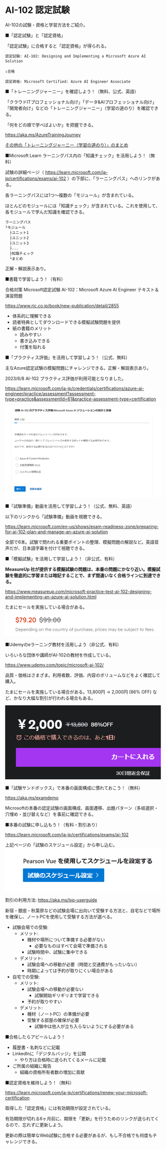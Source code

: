 # AI-102 認定試験

AI-102の試験・資格と学習方法をご紹介。

<!--
■認定試験のメリットは？ 合格すると何が嬉しいの？

参考: [Microsoft認定試験のメリット](https://www.trainocate.co.jp/upload/flyer/flyer_108.pdf)) / [認定プロセスの概要](https://learn.microsoft.com/ja-jp/certifications/certification-process-overview)

- エンジニアとしての信頼感が向上
- 査定・評価が向上
- 転職にも有利
- 自信が持てる
-->

■「認定試験」と「認定資格」

「認定試験」に合格すると「認定資格」が得られる。

```
認定試験: AI-102: Designing and Implementing a Microsoft Azure AI Solution

↓合格

認定資格: Microsoft Certified: Azure AI Engineer Associate
```

■「トレーニングジャーニー」を確認しよう！（無料、公式、英語）

「クラウドITプロフェッショナル向け」「データ&AIプロフェッショナル向け」「開発者向け」などの「トレーニングジャーニー」（学習の道のり）を確認できる。

「何をどの順で学べばよいか」を把握できる。

https://aka.ms/AzureTrainingJourney

[その他の「トレーニングジャーニー（学習の道のり）」のまとめ](../general/training-journey.md)

■Microsoft Learn ラーニングパス内の「知識チェック」を活用しよう！（無料）

試験の詳細ページ（ https://learn.microsoft.com/ja-jp/certifications/exams/ai-102 ）の下部に、「ラーニングパス」へのリンクがある。

各ラーニングパスには1つ～複数の「モジュール」が含まれている。

ほとんどのモジュールには「知識チェック」が含まれている。これを使用して、各モジュールで学んだ知識を確認できる。

```
ラーニングパス
└モジュール
  ├ユニット1
  ├ユニット2
  ├ユニット3
  ├...
  ├知識チェック
  └まとめ
```

正解・解説表示あり。

■書籍で学習しよう！（有料）

合格対策 Microsoft認定試験 AI-102：Microsoft Azure AI Engineer テキスト＆演習問題

https://www.ric.co.jp/book/new-publication/detail/2855

- 体系的に理解できる
- 読者特典としてダウンロードできる模擬試験問題を提供
- 紙の書籍のメリット
  - 読みやすい
  - 書き込みできる
  - 付箋を貼れる

■「プラクティス評価」を活用して学習しよう！（公式、無料）

主なAzure認定試験の模擬問題にチャレンジできる。正解・解説表示あり。

2023/6/8 AI-102 プラクティス評価が利用可能となりました。

https://learn.microsoft.com/ja-jp/credentials/certifications/azure-ai-engineer/practice/assessment?assessment-type=practice&assessmentId=61&practice-assessment-type=certification

![alt text](image-8.png)


■「試験準備」動画を活用して学習しよう！（公式、無料、英語）

以下のリンクから「試験準備」動画を視聴できる。

https://learn.microsoft.com/en-us/shows/exam-readiness-zone/preparing-for-ai-102-plan-and-manage-an-azure-ai-solution

全部で6本。試験で問われる重要ポイントの整理、模擬問題の解説など。英語音声だが、日本語字幕を付けて視聴できる。

■「模擬試験」を活用して学習しよう！（非公式、有料）

**MeasureUp 社が提供する模擬試験の問題は、本番の問題にかなり近い。模擬試験を徹底的に学習または暗記することで、まず間違いなく合格ラインに到達できる。**

https://www.measureup.com/microsoft-practice-test-ai-102-designing-and-implementing-an-azure-ai-solution.html

たまにセールを実施している場合がある。
![](../AZ-400/images/ss-2023-04-27-04-22-22.png)

■Udemyのeラーニング教材を活用しよう（非公式、有料）

いろいろな団体や講師がAI-102の教材を作成している。

https://www.udemy.com/topic/microsoft-ai-102/

品質・価格はさまざま。利用者数、評価、内容のボリュームなどをよく確認して購入。

たまにセールを実施している場合がある。13,800円 → 2,000円 (86% OFF) など、かなり大幅な割引が行われる場合もある。

![](../AZ-400/images/ss-2023-04-27-04-20-59.png)

■「試験サンドボックス」で本番の画面構成に慣れておこう！（無料）

https://aka.ms/examdemo

Microsoftの本番の認定試験の画面構成、画面遷移、出題パターン（多岐選択・穴埋め・並び替えなど）を事前に確認できる。

■本番の試験に申し込もう！（有料・割引あり）

https://learn.microsoft.com/ja-jp/certifications/exams/ai-102

上記ページの「試験のスケジュール設定」から申し込む。
![alt text](image-9.png)

割引の利用方法: https://aka.ms/lxp-userguide

新宿・銀座・秋葉原などの試験会場に出向いて受験する方法と、自宅などで場所を確保し、ノートPCを使用して受験する方法が選べる。

- 試験会場での受験:
  - メリット:
    - 機材や場所について準備する必要がない
      - 必要なものはすべて会場で準備される
    - 試験時間中、試験に集中できる
  - デメリット:
    - 試験会場への移動が必要（時間と交通費がもったいない）
    - 時期によっては予約が取りにくい場合がある
- 自宅での受験:
  - メリット:
    - 試験会場への移動が必要ない
      - 試験開始ギリギリまで学習できる
    - 予約が取りやすい
  - デメリット:
    - 機材（ノートPC）の準備が必要
    - 受験する部屋の確保が必要
      - 試験中は他人が立ち入らないようにする必要がある

■合格したらアピールしよう！

- 履歴書・名刺などに記載
- LinkedInに「デジタルバッジ」を公開
  - やり方は合格時に送られてくるメールに記載
- ご所属の組織に報告
  - 組織の資格所有者数の増加に貢献

■認定資格を維持しよう！（無料）

https://learn.microsoft.com/ja-jp/certifications/renew-your-microsoft-certification

取得した「認定資格」には有効期限が設定されている。

有効期限が切れる6ヶ月前に、期限を「更新」を行うためのリンクが送られてくるので、忘れずに更新しよう。

更新の際は簡単なWeb試験に合格する必要があるが、もし不合格でも何度もチャレンジできる。


